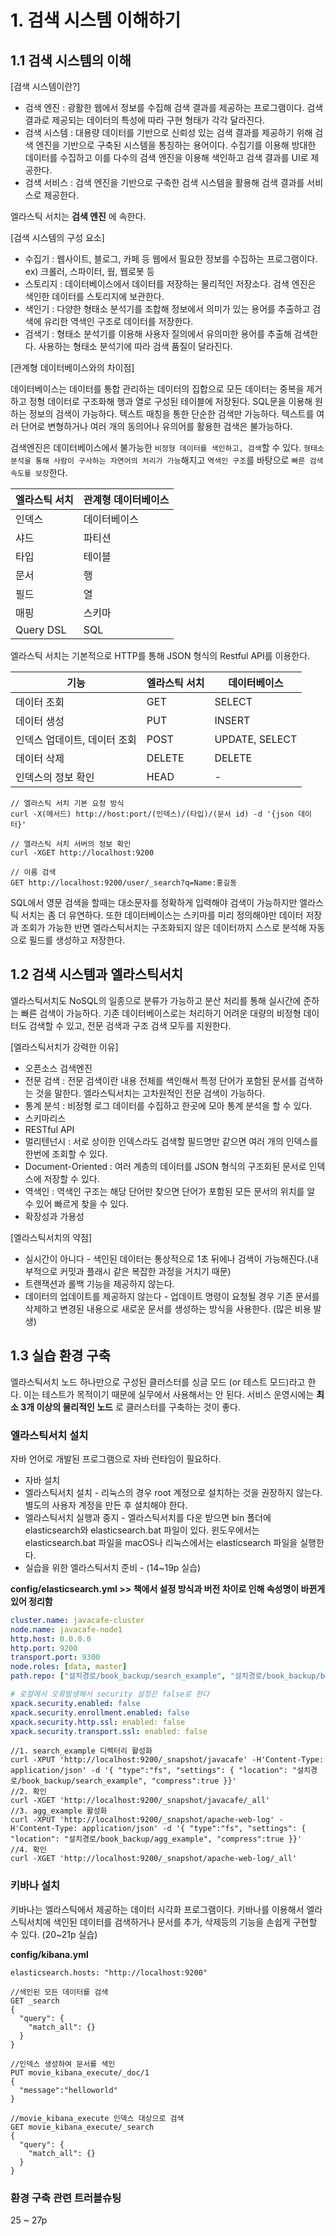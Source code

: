 # 1. 검색 시스템 이해하기
## 1.1 검색 시스템의 이해
[검색 시스템이란?]
* 검색 엔진 : 광활한 웹에서 정보를 수집해 검색 결과를 제공하는 프로그램이다. 검색 결과로 제공되는 데이터의 특성에 따라 구현 형태가 각각 달라진다.
* 검색 시스템 : 대용량 데이터를 기반으로 신뢰성 있는 검색 결과를 제공하기 위해 검색 엔진을 기반으로 구축된 시스템을 통칭하는 용어이다. 수집기를 이용해 방대한 데이터를 수집하고 이를 다수의 검색 엔진을 이용해 색인하고 검색 결과를 UI로 제공한다.
* 검색 서비스 : 검색 엔진을 기반으로 구축한 검색 시스템을 활용해 검색 결과를 서비스로 제공한다.

엘라스틱 서치는 __검색 엔진__ 에 속한다.

[검색 시스템의 구성 요소]
* 수집기 : 웹사이트, 블로그, 카페 등 웹에서 필요한 정보를 수집하는 프로그램이다. ex) 크롤러, 스파이터, 웜, 웹로봇 등
* 스토리지 : 데이터베이스에서 데이터를 저장하는 물리적인 저장소다. 검색 엔진은 색인한 데이터를 스토리지에 보관한다.
* 색인기 : 다양한 형태소 분석기를 조합해 정보에서 의미가 있는 용어를 추출하고 검색에 유리한 역색인 구조로 데이터를 저장한다.
* 검색기 : 형태소 분석기를 이용해 사용자 질의에서 유의미한 용어를 추출해 검색한다. 사용하는 형태소 분석기에 따라 검색 품질이 달라진다.

[관계형 데이터베이스와의 차이점]

데이터베이스는 데이터를 통합 관리하는 데이터의 집합으로 모든 데이터는 중복을 제거하고 정형 데이터로 구조화해 행과 열로 구성된 테이블에 저장된다. SQL문을 이용해 원하는 정보의 검색이 가능하다. 텍스트 매칭을 통한 단순한 검색만 가능하다. 텍스트를 여러 단어로 변형하거나 여러 개의 동의어나 유의어를 활용한 검색은 불가능하다.

검색엔진은 데이터베이스에서 불가능한 `비정형 데이터를 색인하고, 검색`할 수 있다. `형태소 분석을 통해 사람이 구사하는 자연어의 처리가 가능`해지고 `역색인 구조`를 바탕으로 `빠른 검색 속도를 보장`한다.

|엘라스틱 서치|관계형 데이터베이스|
|---|---|
|인덱스|데이터베이스|
|샤드|파티션|
|타입|테이블|
|문서|행|
|필드|열|
|매핑|스키마|
|Query DSL|SQL|

엘라스틱 서치는 기본적으로 HTTP를 통해 JSON 형식의 Restful API를 이용한다.

| 기능               | 엘라스틱 서치 | 데이터베이스         |
|------------------|---------|----------------|
| 데이터 조회           | GET     | SELECT         |
| 데이터 생성           | PUT     | INSERT         |
| 인덱스 업데이트, 데이터 조회| POST    | UPDATE, SELECT |
|데이터 삭제| DELETE  | DELETE         |
|인덱스의 정보 확인| HEAD    | -              |

```
// 엘라스틱 서치 기본 요청 방식
curl -X(메서드) http://host:port/(인덱스)/(타입)/(문서 id) -d '{json 데이터}'

// 엘라스틱 서치 서버의 정보 확인
curl -XGET http://localhost:9200

// 이름 검색
GET http://localhost:9200/user/_search?q=Name:홍길동
```

SQL에서 영문 검색을 할때는 대소문자를 정확하게 입력해야 검색이 가능하지만 엘라스틱 서치는 좀 더 유연하다. 또한 데이터베이스는 스키마를 미리 정의해야만 데이터 저장과 조회가 가능한 반면 엘라스틱서치는 구조화되지 않은 데이터까지 스스로 분석해 자동으로 필드를 생성하고 저장한다.

## 1.2 검색 시스템과 엘라스틱서치
엘라스틱서치도 NoSQL의 일종으로 분류가 가능하고 분산 처리를 통해 실시간에 준하는 빠른 검색이 가능하다. 기존 데이터베이스로는 처리하기 어려운 대량의 비정형 데이터도 검색할 수 있고, 전문 검색과 구조 검색 모두를 지원한다.

[엘라스틱서치가 강력한 이유]
* 오픈소스 검색엔진
* 전문 검색 : 전문 검색이란 내용 전체를 색인해서 특정 단어가 포함된 문서를 검색하는 것을 말한다. 엘라스틱서치는 고차원적인 전문 검색이 가능하다.
* 통계 분석 : 비정형 로그 데이터를 수집하고 한곳에 모아 통계 분석을 할 수 있다.
* 스키마리스
* RESTful API
* 멀리텐넌시 : 서로 상이한 인덱스라도 검색할 필드명만 같으면 여러 개의 인덱스를 한번에 조회할 수 있다.
* Document-Oriented : 여러 계층의 데이터를 JSON 형식의 구조회된 문서로 인덱스에 저장할 수 있다.
* 역색인 : 역색인 구조는 해당 단어만 찾으면 단어가 포함된 모든 문서의 위치를 알 수 있어 빠르게 찾을 수 있다.
* 확장성과 가용성

[엘라스틱서치의 약점]
* 실시간이 아니다 - 색인된 데이터는 통상적으로 1초 뒤에나 검색이 가능해진다.(내부적으로 커밋과 플래시 같은 복잡한 과정을 거치기 때문)
* 트랜잭션과 롤백 기능을 제공하지 않는다.
* 데이터의 업데이트를 제공하지 않는다 - 업데이트 명령이 요청될 경우 기존 문서를 삭제하고 변경된 내용으로 새로운 문서를 생성하는 방식을 사용한다. (많은 비용 발생)

## 1.3 실습 환경 구축
엘라스틱서치 노드 하나만으로 구성된 클러스터를 싱글 모드 (or 테스트 모드)라고 한다. 이는 테스트가 목적이기 때문에 실무에서 사용해서는 안 된다. 서비스 운영시에는 __최소 3개 이상의 물리적인 노드__ 로 클러스터를 구축하는 것이 좋다.

### 엘라스틱서치 설치
자바 언어로 개발된 프로그램으로 자바 런타임이 필요하다.
* 자바 설치
* 엘라스틱서치 설치 - 리눅스의 경우 root 계정으로 설치하는 것을 권장하지 않는다. 별도의 사용자 계정을 만든 후 설치해야 한다.
* 엘라스틱서치 실행과 중지 - 엘라스틱서치를 다운 받으면 bin 폴더에 elasticsearch와 elasticsearch.bat 파일이 있다. 윈도우에서는 elasticsearch.bat 파일을 macOS나 리눅스에서는 elasticsearch 파일을 실행한다.  
* 실습을 위한 엘라스틱서치 준비 - (14~19p 실습)

__config/elasticsearch.yml >> 책에서 설정 방식과 버전 차이로 인해 속성명이 바뀐게 있어 정리함__

```yaml
cluster.name: javacafe-cluster
node.name: javacafe-node1
http.host: 0.0.0.0
http.port: 9200
transport.port: 9300
node.roles: [data, master]
path.repo: ["설치경로/book_backup/search_example", "설치경로/book_backup/book_backup/agg_example"]

# 로컬에서 오류발생해서 security 설정은 false로 한다
xpack.security.enabled: false
xpack.security.enrollment.enabled: false
xpack.security.http.ssl: enabled: false
xpack.security.transport.ssl: enabled: false
```
```
//1. search_example 디렉터리 활성화
curl -XPUT 'http://localhost:9200/_snapshot/javacafe' -H'Content-Type: application/json' -d '{ "type":"fs", "settings": { "location": "설치경로/book_backup/search_example", "compress":true }}'
//2. 확인
curl -XGET 'http://localhost:9200/_snapshot/javacafe/_all'
//3. agg_example 활성화
curl -XPUT 'http://localhost:9200/_snapshot/apache-web-log' -H'Content-Type: application/json' -d '{ "type":"fs", "settings": { "location": "설치경로/book_backup/agg_example", "compress":true }}'
//4. 확인
curl -XGET 'http://localhost:9200/_snapshot/apache-web-log/_all'

```

### 키바나 설치
키바나는 엘라스틱에서 제공하는 데이터 시각화 프로그램이다. 키바나를 이용해서 엘라스틱서치에 색인된 데이터를 검색하거나 문서를 추가, 삭제등의 기능을 손쉽게 구현할 수 있다.  (20~21p 실습)

__config/kibana.yml__
```
elasticsearch.hosts: "http://localhost:9200"
```

```
//색인된 모든 데이터를 검색
GET _search
{
  "query": {
    "match_all": {}
  }
}

//인덱스 생성하여 문서를 색인
PUT movie_kibana_execute/_doc/1
{
  "message":"helloworld"
}

//movie_kibana_execute 인덱스 대상으로 검색
GET movie_kibana_execute/_search
{
  "query": {
    "match_all": {}
  }
}
```

### 환경 구축 관련 트러블슈팅
25 ~ 27p
